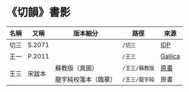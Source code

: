 # 《切韻》書影

<table>
  <thead>
    <tr>
      <th>名稱</th>
      <th>又稱</th>
      <th>版本細分</th>
      <th>路徑</th>
      <th>來源</th>
    </tr>
  </thead>
  <tbody>
    <tr>
      <td>切三</td>
      <td>S.2071</td>
      <td></td>
      <td><code>/切三</code></td>
      <td><a href="http://idp.bl.uk/database/oo_scroll_h.a4d?uid=8387404017;recnum=2070;index=1">IDP</a></td>
    </tr>
    <tr>
      <td>王一</td>
      <td>P.2011</td>
      <td></td>
      <td><code>/王三</code></td>
      <td><a href="https://gallica.bnf.fr/ark:/12148/btv1b52503710f">Gallica</a></td>
    </tr>
    <tr>
      <td rowspan="2">王三</td>
      <td rowspan="2">宋跋本</td>
      <td>蘇教版（真圖）</td>
      <td><code>/王三/蘇教版</code></td>
      <td><a href="https://book.douban.com/subject/27591818/">原書</a></td>
    </tr>
    <tr>
      <td>龍宇純校箋本（臨摹）</td>
      <td><code>/王三/龍宇純</code></td>
      <td>原書</td>
    </tr>
  </tbody>
</table>
